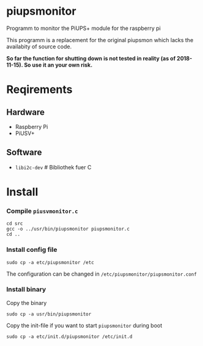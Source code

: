 # piupsmonitor
Programm to monitor the PiUPS+ module for the raspberry pi

This programm is a replacement for the original piupsmon which lacks the
availabity of source code.

**So far the function for shutting down is not tested in reality (as of 2018-11-15). So
use it an your own risk.**

# Reqirements #

## Hardware ##
* Raspberry Pi
* PiUSV+ 

## Software ##

* `libi2c-dev`     \# Bibliothek fuer C


# Install #

### Compile `piusvmonitor.c` ###

    cd src
    gcc -o ../usr/bin/piupsmonitor piupsmonitor.c
    cd ..
    
### Install config file ###

    sudo cp -a etc/piupsmonitor /etc
    
The configuration can be changed in `/etc/piupsmonitor/piupsmonitor.conf`

### Install binary  ###

Copy the binary

    sudo cp -a usr/bin/piupsmonitor

Copy the init-file if you want to start `piupsmonitor` during boot

    sudo cp -a etc/init.d/piupsmonitor /etc/init.d
    
    
    
